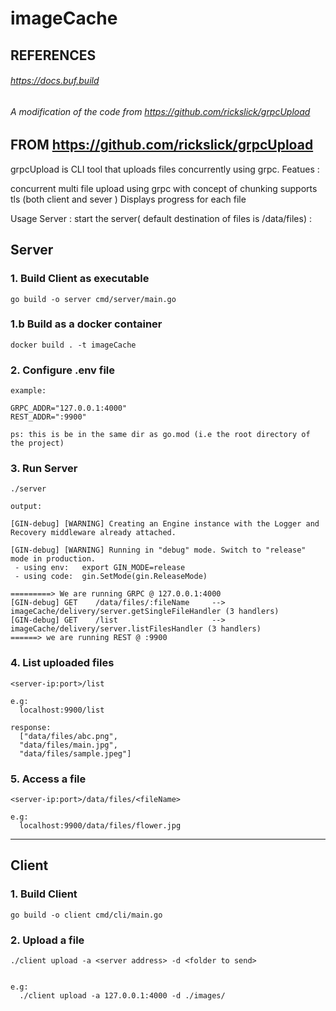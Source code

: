 # imageCache



## REFERENCES   
###### https://docs.buf.build
###### A modification of the code from https://github.com/rickslick/grpcUpload



## FROM https://github.com/rickslick/grpcUpload


grpcUpload is CLI tool that uploads files concurrently using grpc. Featues :

concurrent multi file upload using grpc with concept of chunking
supports tls (both client and sever )
Displays progress for each file


Usage
Server : start the server( default destination of files is /data/files) :


## Server
### 1.  Build Client as executable
```shell
go build -o server cmd/server/main.go
```

### 1.b Build as a docker container
```shell
docker build . -t imageCache
```

### 2. Configure .env file 
```shell
example: 

GRPC_ADDR="127.0.0.1:4000"
REST_ADDR=":9900"

ps: this is be in the same dir as go.mod (i.e the root directory of the project)
```
### 3. Run Server
```shell
./server

output: 

[GIN-debug] [WARNING] Creating an Engine instance with the Logger and Recovery middleware already attached.

[GIN-debug] [WARNING] Running in "debug" mode. Switch to "release" mode in production.
 - using env:   export GIN_MODE=release
 - using code:  gin.SetMode(gin.ReleaseMode)

=========> We are running GRPC @ 127.0.0.1:4000
[GIN-debug] GET    /data/files/:fileName     --> imageCache/delivery/server.getSingleFileHandler (3 handlers)
[GIN-debug] GET    /list                     --> imageCache/delivery/server.listFilesHandler (3 handlers)
======> we are running REST @ :9900

``` 
### 4. List uploaded files
```shell
<server-ip:port>/list

e.g:
  localhost:9900/list

response:
  ["data/files/abc.png",
  "data/files/main.jpg",
  "data/files/sample.jpeg"]
```
### 5. Access a file
```shell
<server-ip:port>/data/files/<fileName>

e.g:
  localhost:9900/data/files/flower.jpg
```
---
## Client
### 1.  Build Client
```shell
go build -o client cmd/cli/main.go
```
### 2. Upload a file
```shell
./client upload -a <server address> -d <folder to send>


e.g:
  ./client upload -a 127.0.0.1:4000 -d ./images/
```

